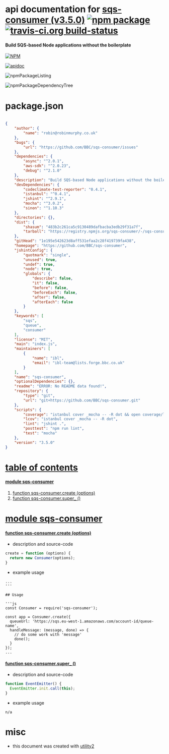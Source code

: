 # api documentation for  [sqs-consumer (v3.5.0)](https://github.com/BBC/sqs-consumer)  [![npm package](https://img.shields.io/npm/v/npmdoc-sqs-consumer.svg?style=flat-square)](https://www.npmjs.org/package/npmdoc-sqs-consumer) [![travis-ci.org build-status](https://api.travis-ci.org/npmdoc/node-npmdoc-sqs-consumer.svg)](https://travis-ci.org/npmdoc/node-npmdoc-sqs-consumer)
#### Build SQS-based Node applications without the boilerplate

[![NPM](https://nodei.co/npm/sqs-consumer.png?downloads=true)](https://www.npmjs.com/package/sqs-consumer)

[![apidoc](https://npmdoc.github.io/node-npmdoc-sqs-consumer/build/screenCapture.buildApidoc.browser.%252Fhome%252Ftravis%252Fbuild%252Fnpmdoc%252Fnode-npmdoc-sqs-consumer%252Ftmp%252Fbuild%252Fapidoc.html.png)](https://npmdoc.github.io/node-npmdoc-sqs-consumer/build/apidoc.html)

![npmPackageListing](https://npmdoc.github.io/node-npmdoc-sqs-consumer/build/screenCapture.npmPackageListing.svg)

![npmPackageDependencyTree](https://npmdoc.github.io/node-npmdoc-sqs-consumer/build/screenCapture.npmPackageDependencyTree.svg)



# package.json

```json

{
    "author": {
        "name": "robin@robinmurphy.co.uk"
    },
    "bugs": {
        "url": "https://github.com/BBC/sqs-consumer/issues"
    },
    "dependencies": {
        "async": "^2.0.1",
        "aws-sdk": "^2.0.23",
        "debug": "^2.1.0"
    },
    "description": "Build SQS-based Node applications without the boilerplate",
    "devDependencies": {
        "codeclimate-test-reporter": "0.4.1",
        "istanbul": "^0.4.1",
        "jshint": "^2.9.1",
        "mocha": "^3.0.2",
        "sinon": "^1.10.3"
    },
    "directories": {},
    "dist": {
        "shasum": "483b2c261ca5c9130489dafbacba3edb29f31a7f",
        "tarball": "https://registry.npmjs.org/sqs-consumer/-/sqs-consumer-3.5.0.tgz"
    },
    "gitHead": "1e195e542623d8aff531efaa2c28f419739fa438",
    "homepage": "https://github.com/BBC/sqs-consumer",
    "jshintConfig": {
        "quotmark": "single",
        "unused": true,
        "undef": true,
        "node": true,
        "globals": {
            "describe": false,
            "it": false,
            "before": false,
            "beforeEach": false,
            "after": false,
            "afterEach": false
        }
    },
    "keywords": [
        "sqs",
        "queue",
        "consumer"
    ],
    "license": "MIT",
    "main": "index.js",
    "maintainers": [
        {
            "name": "ibl",
            "email": "ibl-team@lists.forge.bbc.co.uk"
        }
    ],
    "name": "sqs-consumer",
    "optionalDependencies": {},
    "readme": "ERROR: No README data found!",
    "repository": {
        "type": "git",
        "url": "git+https://github.com/BBC/sqs-consumer.git"
    },
    "scripts": {
        "coverage": "istanbul cover _mocha -- -R dot && open coverage/lcov-report/index.html",
        "lcov": "istanbul cover _mocha -- -R dot",
        "lint": "jshint .",
        "posttest": "npm run lint",
        "test": "mocha"
    },
    "version": "3.5.0"
}
```



# <a name="apidoc.tableOfContents"></a>[table of contents](#apidoc.tableOfContents)

#### [module sqs-consumer](#apidoc.module.sqs-consumer)
1.  [function <span class="apidocSignatureSpan">sqs-consumer.</span>create (options)](#apidoc.element.sqs-consumer.create)
1.  [function <span class="apidocSignatureSpan">sqs-consumer.</span>super_ ()](#apidoc.element.sqs-consumer.super_)



# <a name="apidoc.module.sqs-consumer"></a>[module sqs-consumer](#apidoc.module.sqs-consumer)

#### <a name="apidoc.element.sqs-consumer.create"></a>[function <span class="apidocSignatureSpan">sqs-consumer.</span>create (options)](#apidoc.element.sqs-consumer.create)
- description and source-code
```javascript
create = function (options) {
  return new Consumer(options);
}
```
- example usage
```shell
...
'''

## Usage

'''js
const Consumer = require('sqs-consumer');

const app = Consumer.create({
  queueUrl: 'https://sqs.eu-west-1.amazonaws.com/account-id/queue-name',
  handleMessage: (message, done) => {
    // do some work with 'message'
    done();
  }
});
...
```

#### <a name="apidoc.element.sqs-consumer.super_"></a>[function <span class="apidocSignatureSpan">sqs-consumer.</span>super_ ()](#apidoc.element.sqs-consumer.super_)
- description and source-code
```javascript
function EventEmitter() {
  EventEmitter.init.call(this);
}
```
- example usage
```shell
n/a
```



# misc
- this document was created with [utility2](https://github.com/kaizhu256/node-utility2)
